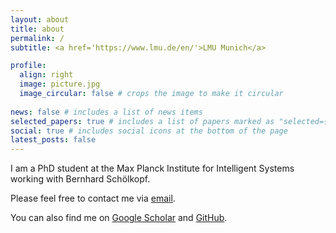 ```yaml
---
layout: about
title: about
permalink: /
subtitle: <a href='https://www.lmu.de/en/'>LMU Munich</a>

profile:
  align: right
  image: picture.jpg
  image_circular: false # crops the image to make it circular
 
news: false # includes a list of news items
selected_papers: true # includes a list of papers marked as "selected={true}"
social: true # includes social icons at the bottom of the page
latest_posts: false
---
```


I am a PhD student at the Max Planck Institute for Intelligent Systems working with Bernhard Schölkopf. 

Please feel free to contact me via [email](https://mailhide.io/e/sQh9RitB). 

You can also find me on [Google Scholar](https://scholar.google.com/citations?user=ei6AssYAAAAJ) and [GitHub](https://github.com/ArikReuter).

